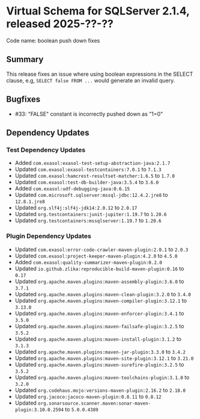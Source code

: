 # Virtual Schema for SQLServer 2.1.4, released 2025-??-??

Code name: boolean push down fixes

## Summary

This release fixes an issue where using boolean expressions in the SELECT clause, e.g, `SELECT false FROM ...` would
generate an invalid query.

## Bugfixes

* #33: "FALSE" constant is incorrectly pushed down as "1=0"

## Dependency Updates

### Test Dependency Updates

* Added `com.exasol:exasol-test-setup-abstraction-java:2.1.7`
* Updated `com.exasol:exasol-testcontainers:7.0.1` to `7.1.3`
* Updated `com.exasol:hamcrest-resultset-matcher:1.6.5` to `1.7.0`
* Updated `com.exasol:test-db-builder-java:3.5.4` to `3.6.0`
* Added `com.exasol:udf-debugging-java:0.6.15`
* Updated `com.microsoft.sqlserver:mssql-jdbc:12.4.2.jre8` to `12.8.1.jre8`
* Updated `org.slf4j:slf4j-jdk14:2.0.12` to `2.0.17`
* Updated `org.testcontainers:junit-jupiter:1.19.7` to `1.20.6`
* Updated `org.testcontainers:mssqlserver:1.19.7` to `1.20.6`

### Plugin Dependency Updates

* Updated `com.exasol:error-code-crawler-maven-plugin:2.0.1` to `2.0.3`
* Updated `com.exasol:project-keeper-maven-plugin:4.2.0` to `4.5.0`
* Added `com.exasol:quality-summarizer-maven-plugin:0.2.0`
* Updated `io.github.zlika:reproducible-build-maven-plugin:0.16` to `0.17`
* Updated `org.apache.maven.plugins:maven-assembly-plugin:3.6.0` to `3.7.1`
* Updated `org.apache.maven.plugins:maven-clean-plugin:3.2.0` to `3.4.0`
* Updated `org.apache.maven.plugins:maven-compiler-plugin:3.12.1` to `3.13.0`
* Updated `org.apache.maven.plugins:maven-enforcer-plugin:3.4.1` to `3.5.0`
* Updated `org.apache.maven.plugins:maven-failsafe-plugin:3.2.5` to `3.5.2`
* Updated `org.apache.maven.plugins:maven-install-plugin:3.1.2` to `3.1.3`
* Updated `org.apache.maven.plugins:maven-jar-plugin:3.3.0` to `3.4.2`
* Updated `org.apache.maven.plugins:maven-site-plugin:3.12.1` to `3.21.0`
* Updated `org.apache.maven.plugins:maven-surefire-plugin:3.2.5` to `3.5.2`
* Updated `org.apache.maven.plugins:maven-toolchains-plugin:3.1.0` to `3.2.0`
* Updated `org.codehaus.mojo:versions-maven-plugin:2.16.2` to `2.18.0`
* Updated `org.jacoco:jacoco-maven-plugin:0.8.11` to `0.8.12`
* Updated `org.sonarsource.scanner.maven:sonar-maven-plugin:3.10.0.2594` to `5.0.0.4389`
